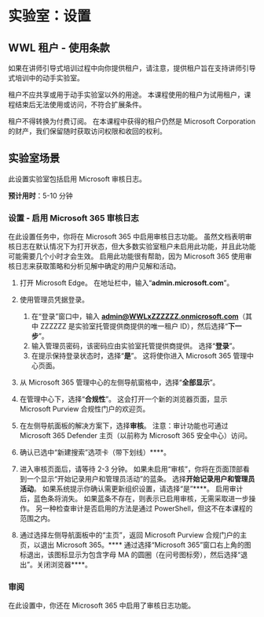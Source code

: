<!---
---
Lab: Title: '设置'
---
--->

# 实验室：设置

## WWL 租户 - 使用条款
如果在讲师引导式培训过程中向你提供租户，请注意，提供租户旨在支持讲师引导式培训中的动手实验室。

租户不应共享或用于动手实验室以外的用途。 本课程使用的租户为试用租户，课程结束后无法使用或访问，不符合扩展条件。

租户不得转换为付费订阅。 在本课程中获得的租户仍然是 Microsoft Corporation 的财产，我们保留随时获取访问权限和收回的权利。

## 实验室场景

此设置实验室包括启用 Microsoft 审核日志。

**预计用时**：5-10 分钟

### 设置 - 启用 Microsoft 365 审核日志

在此设置任务中，你将在 Microsoft 365 中启用审核日志功能。  虽然文档表明审核日志在默认情况下为打开状态，但大多数实验室租户未启用此功能，并且此功能可能需要几个小时才会生效。  启用此功能很有帮助，因为 Microsoft 365 使用审核日志来获取策略和分析见解中确定的用户见解和活动。

1. 打开 Microsoft Edge。 在地址栏中，输入“**admin.microsoft.com**”。

1. 使用管理员凭据登录。
    1. 在“登录”窗口中，输入 **admin@WWLxZZZZZZ.onmicrosoft.com**（其中 ZZZZZZ 是实验室托管提供商提供的唯一租户 ID），然后选择“**下一步**”。
    1. 输入管理员密码，该密码应由实验室托管提供商提供。 选择“**登录**”。
    1. 在提示保持登录状态时，选择“**是**”。 这将使你进入 Microsoft 365 管理中心页面。

1. 从 Microsoft 365 管理中心的左侧导航窗格中，选择“**全部显示**”。

1. 在管理中心下，选择“**合规性**”。  这会打开一个新的浏览器页面，显示 Microsoft Purview 合规性门户的欢迎页。  

1. 在左侧导航面板的解决方案下，选择**审核**。  注意：审计功能也可通过 Microsoft 365 Defender 主页（以前称为 Microsoft 365 安全中心）访问。

1. 确认已选中“新建搜索”选项卡（带下划线）****。

1. 进入审核页面后，请等待 2-3 分钟。  如果未启用“审核”，你将在页面顶部看到一个显示“开始记录用户和管理员活动”的蓝条。  选择**开始记录用户和管理员活动**。  如果系统提示你确认需更新组织设置，请选择“是”****。 启用审计后，蓝色条将消失。  如果蓝条不存在，则表示已启用审核，无需采取进一步操作。  另一种检查审计是否启用的方法是通过 PowerShell，但这不在本课程的范围之内。

1. 通过选择左侧导航面板中的“主页”，返回 Microsoft Purview 合规门户的主页，以退出 Microsoft 365。**** 通过选择“Microsoft 365”窗口右上角的图标退出，该图标显示为包含字母 MA 的圆圈（在问号图标旁），然后选择“退出”。关闭浏览器****。

### 审阅

在此设置中，你还在 Microsoft 365 中启用了审核日志功能。
